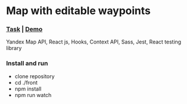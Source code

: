 # Map with editable waypoints


### [Task](https://github.com/Quietmars/YMap_waypoints/blob/master/task.jpg) | [Demo](https://quietmars.github.io/YMap_waypoints/) 


Yandex Map API, React js, Hooks, Context API, Sass, Jest, React testing library

### Install and run

* clone repository
* cd ./front
* npm install
* npm run watch